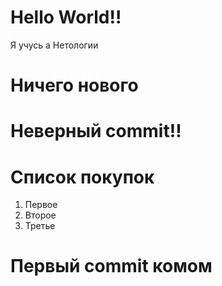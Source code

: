 # Hello World!!

Я учусь а Нетологии

# Ничего нового

# Неверный commit!!

# Список покупок

1. Первое 
2. Второе
3. Третье


# Первый commit комом